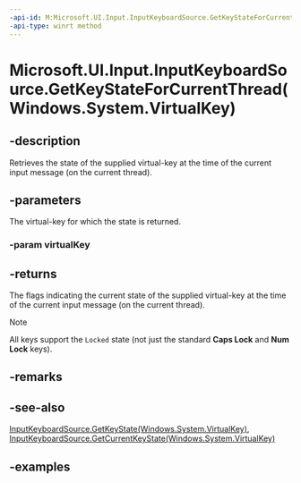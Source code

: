 ```yaml
---
-api-id: M:Microsoft.UI.Input.InputKeyboardSource.GetKeyStateForCurrentThread(Windows.System.VirtualKey)
-api-type: winrt method
---
```


# Microsoft.UI.Input.InputKeyboardSource.GetKeyStateForCurrentThread(Windows.System.VirtualKey)

<!--
public static Windows.UI.Core.CoreVirtualKeyStates GetKeyStateForCurrentThread (Windows.System.VirtualKey virtualKey);
-->

## -description

Retrieves the state of the supplied virtual-key at the time of the current input message (on the current thread).

## -parameters

The virtual-key for which the state is returned.

### -param virtualKey

## -returns

The flags indicating the current state of the supplied virtual-key at the time of the current input message (on the current thread).

> [!NOTE]
> All keys support the `Locked` state (not just the standard **Caps Lock** and **Num Lock** keys).

## -remarks

## -see-also

[InputKeyboardSource.GetKeyState(Windows.System.VirtualKey)](inputkeyboardsource_getkeystate_1676715341.md), [InputKeyboardSource.GetCurrentKeyState(Windows.System.VirtualKey)](inputkeyboardsource_getcurrentkeystate_324576627.md)

## -examples
